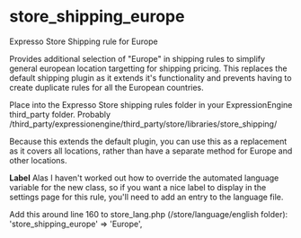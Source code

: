 store_shipping_europe
=====================

Expresso Store Shipping rule for Europe

Provides additional selection of "Europe" in shipping rules to simplify general european 
location targetting for shipping pricing. This replaces the default shipping plugin as it 
extends it's functionality and prevents having to create duplicate rules for all the 
European countries.

Place into the Expresso Store shipping rules folder in your ExpressionEngine third_party folder.
Probably /third_party/expressionengine/third_party/store/libraries/store_shipping/

Because this extends the default plugin, you can use this as a replacement as it covers 
all locations, rather than have a separate method for Europe and other locations.

**Label**
Alas I haven't worked out how to override the automated language variable for the new class, 
so if you want a nice label to display in the settings page for this rule, you'll need to
add an entry to the language file.

Add this around line 160 to store_lang.php (/store/language/english folder):
    'store_shipping_europe'             => 'Europe',
